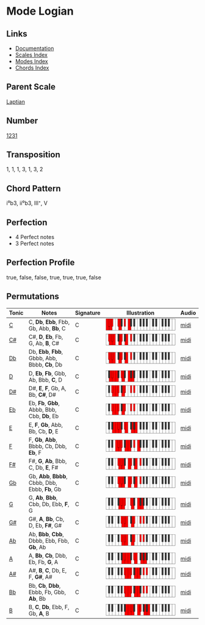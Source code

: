 # Mode Logian

## Links

- [Documentation](README.md)
- [Scales Index](Scales.md)
- [Modes Index](Modes.md)
- [Chords Index](Chords.md)

## Parent Scale

[Laptian](ScaleLaptian.md)

## Number

[1231](https://ianring.com/musictheory/scales/1231)

## Transposition

1, 1, 1, 3, 1, 3, 2

## Chord Pattern

i⁰b3, ii⁰b3, III⁺, V

## Perfection

- 4 Perfect notes
- 3 Perfect notes

## Perfection Profile

true, false, false, true, true, true, false

## Permutations

| Tonic | Notes | Signature | Illustration | Audio |
|-------|-------|-----------|--------------|-------|
| [C](ModeCNaturalLogian.md) | C, **Db**, **Ebb**, Fbb, Gb, Abb, **Bb**, C | C | ![CNaturalLogian](ModeCNaturalLogian.png) | [midi](https://github.com/edipermadi/music/blob/main/docs/ModeCNaturalLogian.mid?raw=true) |
| [C#](ModeCSharpLogian.md) | C#, **D**, **Eb**, Fb, G, Ab, **B**, C# | C | ![CSharpLogian](ModeCSharpLogian.png) | [midi](https://github.com/edipermadi/music/blob/main/docs/ModeCSharpLogian.mid?raw=true) |
| [Db](ModeDFlatLogian.md) | Db, **Ebb**, **Fbb**, Gbbb, Abb, Bbbb, **Cb**, Db | C | ![DFlatLogian](ModeDFlatLogian.png) | [midi](https://github.com/edipermadi/music/blob/main/docs/ModeDFlatLogian.mid?raw=true) |
| [D](ModeDNaturalLogian.md) | D, **Eb**, **Fb**, Gbb, Ab, Bbb, **C**, D | C | ![DNaturalLogian](ModeDNaturalLogian.png) | [midi](https://github.com/edipermadi/music/blob/main/docs/ModeDNaturalLogian.mid?raw=true) |
| [D#](ModeDSharpLogian.md) | D#, **E**, **F**, Gb, A, Bb, **C#**, D# | C | ![DSharpLogian](ModeDSharpLogian.png) | [midi](https://github.com/edipermadi/music/blob/main/docs/ModeDSharpLogian.mid?raw=true) |
| [Eb](ModeEFlatLogian.md) | Eb, **Fb**, **Gbb**, Abbb, Bbb, Cbb, **Db**, Eb | C | ![EFlatLogian](ModeEFlatLogian.png) | [midi](https://github.com/edipermadi/music/blob/main/docs/ModeEFlatLogian.mid?raw=true) |
| [E](ModeENaturalLogian.md) | E, **F**, **Gb**, Abb, Bb, Cb, **D**, E | C | ![ENaturalLogian](ModeENaturalLogian.png) | [midi](https://github.com/edipermadi/music/blob/main/docs/ModeENaturalLogian.mid?raw=true) |
| [F](ModeFNaturalLogian.md) | F, **Gb**, **Abb**, Bbbb, Cb, Dbb, **Eb**, F | C | ![FNaturalLogian](ModeFNaturalLogian.png) | [midi](https://github.com/edipermadi/music/blob/main/docs/ModeFNaturalLogian.mid?raw=true) |
| [F#](ModeFSharpLogian.md) | F#, **G**, **Ab**, Bbb, C, Db, **E**, F# | C | ![FSharpLogian](ModeFSharpLogian.png) | [midi](https://github.com/edipermadi/music/blob/main/docs/ModeFSharpLogian.mid?raw=true) |
| [Gb](ModeGFlatLogian.md) | Gb, **Abb**, **Bbbb**, Cbbb, Dbb, Ebbb, **Fb**, Gb | C | ![GFlatLogian](ModeGFlatLogian.png) | [midi](https://github.com/edipermadi/music/blob/main/docs/ModeGFlatLogian.mid?raw=true) |
| [G](ModeGNaturalLogian.md) | G, **Ab**, **Bbb**, Cbb, Db, Ebb, **F**, G | C | ![GNaturalLogian](ModeGNaturalLogian.png) | [midi](https://github.com/edipermadi/music/blob/main/docs/ModeGNaturalLogian.mid?raw=true) |
| [G#](ModeGSharpLogian.md) | G#, **A**, **Bb**, Cb, D, Eb, **F#**, G# | C | ![GSharpLogian](ModeGSharpLogian.png) | [midi](https://github.com/edipermadi/music/blob/main/docs/ModeGSharpLogian.mid?raw=true) |
| [Ab](ModeAFlatLogian.md) | Ab, **Bbb**, **Cbb**, Dbbb, Ebb, Fbb, **Gb**, Ab | C | ![AFlatLogian](ModeAFlatLogian.png) | [midi](https://github.com/edipermadi/music/blob/main/docs/ModeAFlatLogian.mid?raw=true) |
| [A](ModeANaturalLogian.md) | A, **Bb**, **Cb**, Dbb, Eb, Fb, **G**, A | C | ![ANaturalLogian](ModeANaturalLogian.png) | [midi](https://github.com/edipermadi/music/blob/main/docs/ModeANaturalLogian.mid?raw=true) |
| [A#](ModeASharpLogian.md) | A#, **B**, **C**, Db, E, F, **G#**, A# | C | ![ASharpLogian](ModeASharpLogian.png) | [midi](https://github.com/edipermadi/music/blob/main/docs/ModeASharpLogian.mid?raw=true) |
| [Bb](ModeBFlatLogian.md) | Bb, **Cb**, **Dbb**, Ebbb, Fb, Gbb, **Ab**, Bb | C | ![BFlatLogian](ModeBFlatLogian.png) | [midi](https://github.com/edipermadi/music/blob/main/docs/ModeBFlatLogian.mid?raw=true) |
| [B](ModeBNaturalLogian.md) | B, **C**, **Db**, Ebb, F, Gb, **A**, B | C | ![BNaturalLogian](ModeBNaturalLogian.png) | [midi](https://github.com/edipermadi/music/blob/main/docs/ModeBNaturalLogian.mid?raw=true) |
